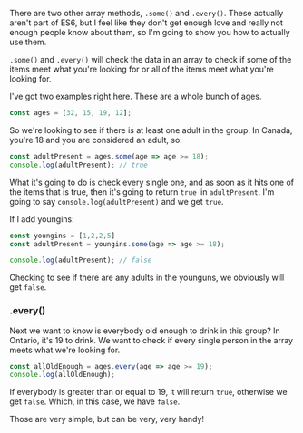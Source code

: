 There are two other array methods, `.some()` and `.every()`. These actually aren't part of ES6, but I feel like they don't get enough love and really not enough people know about them, so I'm going to show you how to actually use them.

`.some()` and `.every()` will check the data in an array to check if some of the items meet what you're looking for or all of the items meet what you're looking for.

I've got two examples right here. These are a whole bunch of ages. 

```js
const ages = [32, 15, 19, 12];
```

So we're looking to see if there is at least one adult in the group. In Canada, you're 18 and you are considered an adult, so:

```js
const adultPresent = ages.some(age => age >= 18);
console.log(adultPresent); // true
```

What it's going to do is check every single one, and as soon as it hits one of the items that is true, then it's going to return `true `in `adultPresent`. I'm going to say `console.log(adultPresent)` and we get `true`. 

If I add youngins:
 
```js
const youngins = [1,2,2,5]
const adultPresent = youngins.some(age => age >= 18);

console.log(adultPresent); // false
```

Checking to see if there are any adults in the younguns, we obviously will get `false`.

### .every() 

Next we want to know is everybody old enough to drink in this group? In Ontario, it's 19 to drink. We want to check if every single person in the array meets what we're looking for.

```js
const allOldEnough = ages.every(age => age >= 19);
console.log(allOldEnough);
```

If everybody is greater than or equal to 19, it will return `true`, otherwise we get `false`. Which, in this case, we have `false`.

Those are very simple, but can be very, very handy!
